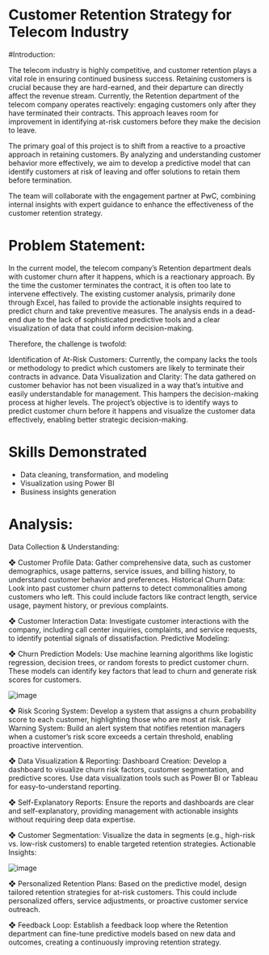 # Customer Retention Strategy for Telecom Industry

#Introduction:

The telecom industry is highly competitive, and customer retention plays a vital role in ensuring continued business success. Retaining customers is crucial because they are hard-earned, and their departure can directly affect the revenue stream. Currently, the Retention department of the telecom company operates reactively: engaging customers only after they have terminated their contracts. This approach leaves room for improvement in identifying at-risk customers before they make the decision to leave.

The primary goal of this project is to shift from a reactive to a proactive approach in retaining customers. By analyzing and understanding customer behavior more effectively, we aim to develop a predictive model that can identify customers at risk of leaving and offer solutions to retain them before termination.

The team will collaborate with the engagement partner at PwC, combining internal insights with expert guidance to enhance the effectiveness of the customer retention strategy.

# Problem Statement:

In the current model, the telecom company’s Retention department deals with customer churn after it happens, which is a reactionary approach. By the time the customer terminates the contract, it is often too late to intervene effectively. The existing customer analysis, primarily done through Excel, has failed to provide the actionable insights required to predict churn and take preventive measures. The analysis ends in a dead-end due to the lack of sophisticated predictive tools and a clear visualization of data that could inform decision-making.

Therefore, the challenge is twofold:

Identification of At-Risk Customers: Currently, the company lacks the tools or methodology to predict which customers are likely to terminate their contracts in advance.
Data Visualization and Clarity: The data gathered on customer behavior has not been visualized in a way that’s intuitive and easily understandable for management. This hampers the decision-making process at higher levels.
The project’s objective is to identify ways to predict customer churn before it happens and visualize the customer data effectively, enabling better strategic decision-making.

# Skills Demonstrated
- Data cleaning, transformation, and modeling
- Visualization using Power BI
- Business insights generation

# Analysis:
Data Collection & Understanding:

❖ Customer Profile Data: Gather comprehensive data, such as customer demographics, usage patterns, service issues, and billing history, to understand customer behavior and preferences.
Historical Churn Data: Look into past customer churn patterns to detect commonalities among customers who left. This could include factors like contract length, service usage, payment history, or previous complaints.

❖ Customer Interaction Data: Investigate customer interactions with the company, including call center inquiries, complaints, and service requests, to identify potential signals of dissatisfaction.
Predictive Modeling:

❖ Churn Prediction Models: Use machine learning algorithms like logistic regression, decision trees, or random forests to predict customer churn. These models can identify key factors that lead to churn and generate risk scores for customers.

![image](https://github.com/user-attachments/assets/d0fae434-5c7d-479c-b4c6-0f8d7d44b86b)

❖ Risk Scoring System: Develop a system that assigns a churn probability score to each customer, highlighting those who are most at risk.
Early Warning System: Build an alert system that notifies retention managers when a customer’s risk score exceeds a certain threshold, enabling proactive intervention.

❖ Data Visualization & Reporting:
Dashboard Creation: Develop a dashboard to visualize churn risk factors, customer segmentation, and predictive scores. Use data visualization tools such as Power BI or Tableau for easy-to-understand reporting.

❖ Self-Explanatory Reports: Ensure the reports and dashboards are clear and self-explanatory, providing management with actionable insights without requiring deep data expertise.

❖ Customer Segmentation: Visualize the data in segments (e.g., high-risk vs. low-risk customers) to enable targeted retention strategies.
Actionable Insights:

![image](https://github.com/user-attachments/assets/9a94bf4d-636b-4f30-bc5d-d0f1c580cd07)


❖ Personalized Retention Plans: Based on the predictive model, design tailored retention strategies for at-risk customers. This could include personalized offers, service adjustments, or proactive customer service outreach.

❖ Feedback Loop: Establish a feedback loop where the Retention department can fine-tune predictive models based on new data and outcomes, creating a continuously improving retention strategy.


